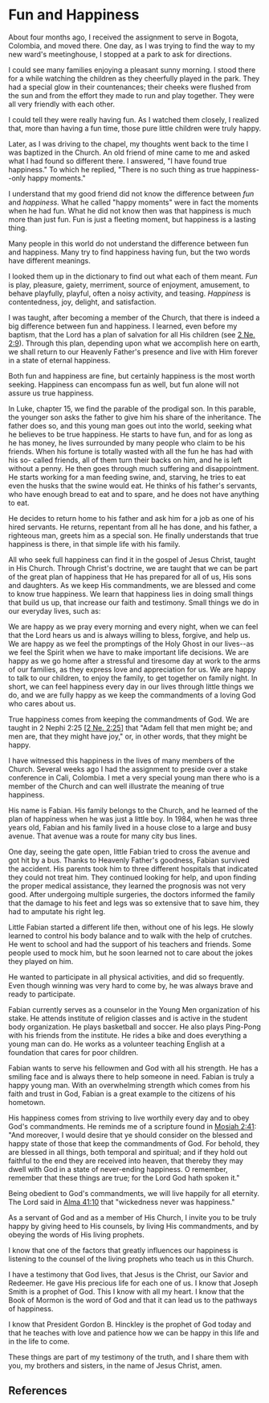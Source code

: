 # Fun and Happiness

About four months ago, I received the assignment to serve in Bogota, Colombia,
and moved there. One day, as I was trying to find the way to my new ward's
meetinghouse, I stopped at a park to ask for directions.

I could see many families enjoying a pleasant sunny morning. I stood there for
a while watching the children as they cheerfully played in the park. They had
a special glow in their countenances; their cheeks were flushed from the sun
and from the effort they made to run and play together. They were all very
friendly with each other.

I could tell they were really having fun. As I watched them closely, I
realized that, more than having a fun time, those pure little children were
truly happy.

Later, as I was driving to the chapel, my thoughts went back to the time I was
baptized in the Church. An old friend of mine came to me and asked what I had
found so different there. I answered, "I have found true happiness." To which
he replied, "There is no such thing as true happiness--only happy moments."

I understand that my good friend did not know the difference between _fun_ and
_happiness._ What he called "happy moments" were in fact the moments when he
had fun. What he did not know then was that happiness is much more than just
fun. Fun is just a fleeting moment, but happiness is a lasting thing.

Many people in this world do not understand the difference between fun and
happiness. Many try to find happiness having fun, but the two words have
different meanings.

I looked them up in the dictionary to find out what each of them meant. _Fun_
is play, pleasure, gaiety, merriment, source of enjoyment, amusement, to
behave playfully, playful, often a noisy activity, and teasing. _Happiness_ is
contentedness, joy, delight, and satisfaction.

I was taught, after becoming a member of the Church, that there is indeed a
big difference between fun and happiness. I learned, even before my baptism,
that the Lord has a plan of salvation for all His children (see [2 Ne.
2:9](/scriptures/bofm/2-ne/2.9?lang=eng#8)). Through this plan, depending upon
what we accomplish here on earth, we shall return to our Heavenly Father's
presence and live with Him forever in a state of eternal happiness.

Both fun and happiness are fine, but certainly happiness is the most worth
seeking. Happiness can encompass fun as well, but fun alone will not assure us
true happiness.

In Luke, chapter 15, we find the parable of the prodigal son. In this parable,
the younger son asks the father to give him his share of the inheritance. The
father does so, and this young man goes out into the world, seeking what he
believes to be true happiness. He starts to have fun, and for as long as he
has money, he lives surrounded by many people who claim to be his friends.
When his fortune is totally wasted with all the fun he has had with his so-
called friends, all of them turn their backs on him, and he is left without a
penny. He then goes through much suffering and disappointment. He starts
working for a man feeding swine, and, starving, he tries to eat even the husks
that the swine would eat. He thinks of his father's servants, who have enough
bread to eat and to spare, and he does not have anything to eat.

He decides to return home to his father and ask him for a job as one of his
hired servants. He returns, repentant from all he has done, and his father, a
righteous man, greets him as a special son. He finally understands that true
happiness is there, in that simple life with his family.

All who seek full happiness can find it in the gospel of Jesus Christ, taught
in His Church. Through Christ's doctrine, we are taught that we can be part of
the great plan of happiness that He has prepared for all of us, His sons and
daughters. As we keep His commandments, we are blessed and come to know true
happiness. We learn that happiness lies in doing small things that build us
up, that increase our faith and testimony. Small things we do in our everyday
lives, such as:

We are happy as we pray every morning and every night, when we can feel that
the Lord hears us and is always willing to bless, forgive, and help us. We are
happy as we feel the promptings of the Holy Ghost in our lives--as we feel the
Spirit when we have to make important life decisions. We are happy as we go
home after a stressful and tiresome day at work to the arms of our families,
as they express love and appreciation for us. We are happy to talk to our
children, to enjoy the family, to get together on family night. In short, we
can feel happiness every day in our lives through little things we do, and we
are fully happy as we keep the commandments of a loving God who cares about
us.

True happiness comes from keeping the commandments of God. We are taught in 2
Nephi 2:25 [[2 Ne. 2:25](/scriptures/bofm/2-ne/2.25?lang=eng#24)] that "Adam
fell that men might be; and men are, that they might have joy," or, in other
words, that they might be happy.

I have witnessed this happiness in the lives of many members of the Church.
Several weeks ago I had the assignment to preside over a stake conference in
Cali, Colombia. I met a very special young man there who is a member of the
Church and can well illustrate the meaning of true happiness.

His name is Fabian. His family belongs to the Church, and he learned of the
plan of happiness when he was just a little boy. In 1984, when he was three
years old, Fabian and his family lived in a house close to a large and busy
avenue. That avenue was a route for many city bus lines.

One day, seeing the gate open, little Fabian tried to cross the avenue and got
hit by a bus. Thanks to Heavenly Father's goodness, Fabian survived the
accident. His parents took him to three different hospitals that indicated
they could not treat him. They continued looking for help, and upon finding
the proper medical assistance, they learned the prognosis was not very good.
After undergoing multiple surgeries, the doctors informed the family that the
damage to his feet and legs was so extensive that to save him, they had to
amputate his right leg.

Little Fabian started a different life then, without one of his legs. He
slowly learned to control his body balance and to walk with the help of
crutches. He went to school and had the support of his teachers and friends.
Some people used to mock him, but he soon learned not to care about the jokes
they played on him.

He wanted to participate in all physical activities, and did so frequently.
Even though winning was very hard to come by, he was always brave and ready to
participate.

Fabian currently serves as a counselor in the Young Men organization of his
stake. He attends institute of religion classes and is active in the student
body organization. He plays basketball and soccer. He also plays Ping-Pong
with his friends from the institute. He rides a bike and does everything a
young man can do. He works as a volunteer teaching English at a foundation
that cares for poor children.

Fabian wants to serve his fellowmen and God with all his strength. He has a
smiling face and is always there to help someone in need. Fabian is truly a
happy young man. With an overwhelming strength which comes from his faith and
trust in God, Fabian is a great example to the citizens of his hometown.

His happiness comes from striving to live worthily every day and to obey God's
commandments. He reminds me of a scripture found in [Mosiah
2:41](/scriptures/bofm/mosiah/2.41?lang=eng#40): "And moreover, I would desire
that ye should consider on the blessed and happy state of those that keep the
commandments of God. For behold, they are blessed in all things, both temporal
and spiritual; and if they hold out faithful to the end they are received into
heaven, that thereby they may dwell with God in a state of never-ending
happiness. O remember, remember that these things are true; for the Lord God
hath spoken it."

Being obedient to God's commandments, we will live happily for all eternity.
The Lord said in [Alma 41:10](/scriptures/bofm/alma/41.10?lang=eng#9) that
"wickedness never was happiness."

As a servant of God and as a member of His Church, I invite you to be truly
happy by giving heed to His counsels, by living His commandments, and by
obeying the words of His living prophets.

I know that one of the factors that greatly influences our happiness is
listening to the counsel of the living prophets who teach us in this Church.

I have a testimony that God lives, that Jesus is the Christ, our Savior and
Redeemer. He gave His precious life for each one of us. I know that Joseph
Smith is a prophet of God. This I know with all my heart. I know that the Book
of Mormon is the word of God and that it can lead us to the pathways of
happiness.

I know that President Gordon B. Hinckley is the prophet of God today and that
he teaches with love and patience how we can be happy in this life and in the
life to come.

These things are part of my testimony of the truth, and I share them with you,
my brothers and sisters, in the name of Jesus Christ, amen.

## References

